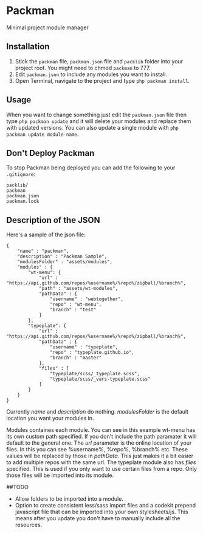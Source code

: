 Packman
=======

Minimal project module manager

## Installation
1. Stick the ``packman`` file, ``packman.json`` file and ``packlib`` folder into your project root. You might need to chmod ``packman`` to 777.
2. Edit ``packman.json`` to include any modules you want to install.
3. Open Terminal, navigate to the project and type ``php packman install``.

## Usage
When you want to change something just edit the ``packman.json`` file then type ``php packman update`` and it will delete your modules and replace them with updated versions. You can also update a single module with ``php packman update module-name``.

## Don't Deploy Packman
To stop Packman being deployed you can add the following to your ``.gitignore``:
     
    packlib/
    packman
    packman.json
    packman.lock

## Description of the JSON
Here's a sample of the json file:

    {
    	"name" : "packman",
    	"description" : "Packman Sample",
    	"modulesFolder" : "assets/modules",
    	"modules" : {
    		"wt-menu": {
    			"url" : "https://api.github.com/repos/%username%/%repo%/zipball/%branch%",
    			"path" : "assets/wt-modules",
    			"pathData" : {
    				"username" : "webtogether",
    				"repo" : "wt-menu",
    				"branch" : "test"
    			}
    		},
    		"typeplate": {
    			"url" : "https://api.github.com/repos/%username%/%repo%/zipball/%branch%",
    			"pathData" : {
    				"username" : "typeplate",
    				"repo" : "typeplate.github.io",
    				"branch" : "master"
    			},
    			"files" : [
    				"typeplate/scss/_typeplate.scss",
    				"typeplate/scss/_vars-typeplate.scss"
    			]
    		}
    	}
    }

Currently _name_ and _description_ do nothing. _modulesFolder_ is the default location you want your modules in.

Modules containes each module. You can see in this example wt-menu has its own custom path specified. If you don't include the path paramater it will default to the general one. The _url_ parameter is the online location of your files. In this you can see %username%, %repo%, %branch% etc. These values will be replaced by those in _pathData_. This just makes it a bit easier to add multiple repos with the same url. The typeplate module also has _files_ specified. This is used if you only want to use certain files from a repo. Only those files will be imported into its module.

##TODO
* Allow folders to be imported into a module.
* Option to create consistent less/sass import files and a codekit prepend javascript file that can be imported into your own stylesheets/js. This means after you update you don't have to manually include all the resources.